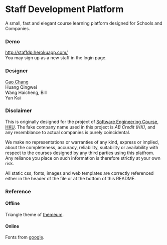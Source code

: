 # Staff Development Platform

A small, fast and elegant course learning platform designed for Schools and Companies.

### Demo
http://staffdp.herokuapp.com/<br>
You may sign up as a new staff in the login page.<br>

### Designer
[Gao Chang](http://hk.linkedin.com/in/irsisyphus "linkedin")<br>
Huang Qingwei<br>
Wang Haicheng, Bill<br>
Yan Kai<br>


### Disclaimer
This is originally designed for the project of [Software Engineering Course, HKU](http://www.cs.hku.hk/programme/course_info.jsp?infile=2016/comp3297.html "HKU COMP3297 Introduction to Software Engineering"). The fake company name used in this project is _AB Credit (HK)_, and any resemblance to actual companies is purely coincidental.<br>

We make no representations or warranties of any kind, express or implied, about the completeness, accuracy, reliability, suitability or availability with respect to the courses designed by any third parties using this platfrom. Any reliance you place on such information is therefore strictly at your own risk.<br>

All static css, fonts, images and web templates are correctly referenced either in the header of the file or at the bottom of this README.<br>



### Reference
#### Offline
Triangle theme of [themeum](http://www.themeum.com "themeum").
#### Online
Fonts from [google](http://fonts.googleapis.com "googleapis").
